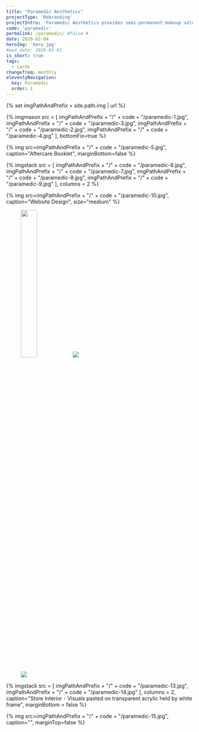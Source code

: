 ```yaml
---
title: "Paramedic Aesthetics"
projectType: 'Rebranding'
projectIntro: 'Paramedic Aesthetics provides semi-permanent makeup solutions for both men and women to wake up confident to face the day.<br><br>I was part of the rebranding process for Paramedic Aesthetics to stay current with the younger demographic. The rebranding process included a dynamic website that is not only informative, but allows customers to schedule their appointments. This also included namecards, paper bags, an aftercare booklet and installations in the salon to complete the flow of the rebranding.'
code: 'paramedic'
permalink: /paramedic/ #false #
date: 2020-02-04
heroImg: 'hero.jpg'
#mod_date: 2020-01-01
is_short: true
tags: 
  - cards
changefreq: monthly
eleventyNavigation:
  key: Paramedic
  order: 1
---
```

{% set imgPathAndPrefix = site.path.img | url %}

{% imgmason src = [
            imgPathAndPrefix + "/" + code + "/paramedic-1.jpg", 
            imgPathAndPrefix + "/" + code + "/paramedic-3.jpg",
            imgPathAndPrefix + "/" + code + "/paramedic-2.jpg", 
            imgPathAndPrefix + "/" + code + "/paramedic-4.jpg"
          ],
          bottomFix=true
%}

{% img src=imgPathAndPrefix + "/" + code + "/paramedic-5.jpg", caption="Aftercare Booklet", marginBottom=false %}

{% imgstack src = [
            imgPathAndPrefix + "/" + code + "/paramedic-6.jpg", 
            imgPathAndPrefix + "/" + code + "/paramedic-7.jpg", 
            imgPathAndPrefix + "/" + code + "/paramedic-8.jpg",
            imgPathAndPrefix + "/" + code + "/paramedic-9.jpg"
          ],
          columns = 2
%}

{% img src=imgPathAndPrefix + "/" + code + "/paramedic-10.jpg", caption="Website Design", size="medium" %}

<!-- {% imgstack src = [
            imgPathAndPrefix + "/" + code + "/paramedic-11.jpg", 
            imgPathAndPrefix + "/" + code + "/paramedic-12.jpg"
          ],
          columns = 2
%} -->

<figure class="stack stack--two">
  <div class="stack__item animateWrap">
    <img src="{{imgPathAndPrefix + "/" + code + "/paramedic-11-animate.gif"}}" class="animateWrap__animateItem" style="width: 32%;height: auto;right: 5.4%;top: 9.3%;">
    <img src="{{imgPathAndPrefix + "/" + code + "/paramedic-11.jpg"}}">
  </div>
  <img src="{{imgPathAndPrefix + "/" + code + "/paramedic-12.jpg"}}" class="stack__item">
</figure>

{% imgstack src = [
            imgPathAndPrefix + "/" + code + "/paramedic-13.jpg", 
            imgPathAndPrefix + "/" + code + "/paramedic-14.jpg"
          ],
          columns = 2,
          caption="Store Interior - Visuals pasted on transparent acrylic held by white frame",
          marginBottom = false
%}


{% img src=imgPathAndPrefix + "/" + code + "/paramedic-15.jpg", caption="", marginTop=false %}